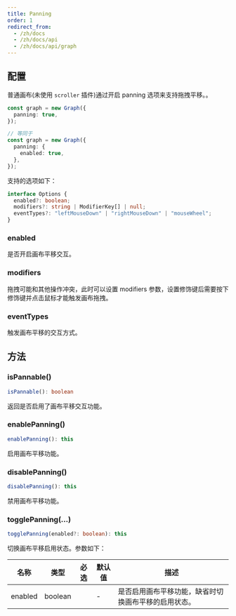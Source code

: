 ```yaml
---
title: Panning
order: 1
redirect_from:
  - /zh/docs
  - /zh/docs/api
  - /zh/docs/api/graph
---
```


## 配置

普通画布(未使用 `scroller` 插件)通过开启 panning 选项来支持拖拽平移。。

```ts
const graph = new Graph({
  panning: true,
});

// 等同于
const graph = new Graph({
  panning: {
    enabled: true,
  },
});
```

支持的选项如下：

```ts
interface Options {
  enabled?: boolean;
  modifiers?: string | ModifierKey[] | null;
  eventTypes?: "leftMouseDown" | "rightMouseDown" | "mouseWheel";
}
```

### enabled

是否开启画布平移交互。

### modifiers

拖拽可能和其他操作冲突，此时可以设置 modifiers 参数，设置修饰键后需要按下修饰键并点击鼠标才能触发画布拖拽。

### eventTypes

触发画布平移的交互方式。

## 方法

### isPannable()

```ts
isPannable(): boolean
```

返回是否启用了画布平移交互功能。

### enablePanning()

```ts
enablePanning(): this
```

启用画布平移功能。

### disablePanning()

```ts
disablePanning(): this
```

禁用画布平移功能。

### togglePanning(...)

```ts
togglePanning(enabled?: boolean): this
```

切换画布平移启用状态。参数如下：

| 名称    | 类型    | 必选 | 默认值 | 描述                                               |
|---------|---------|:----:|--------|--------------------------------------------------|
| enabled | boolean |      | -      | 是否启用画布平移功能，缺省时切换画布平移的启用状态。 |
